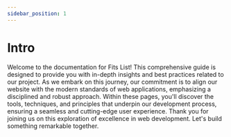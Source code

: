 ```yaml
---
sidebar_position: 1
---
```


# Intro

Welcome to the documentation for Fits List! This comprehensive guide is designed to provide you with in-depth insights and best practices related to our project. As we embark on this journey, our commitment is to align our website with the modern standards of web applications, emphasizing a disciplined and robust approach. Within these pages, you'll discover the tools, techniques, and principles that underpin our development process, ensuring a seamless and cutting-edge user experience. Thank you for joining us on this exploration of excellence in web development. Let's build something remarkable together.
